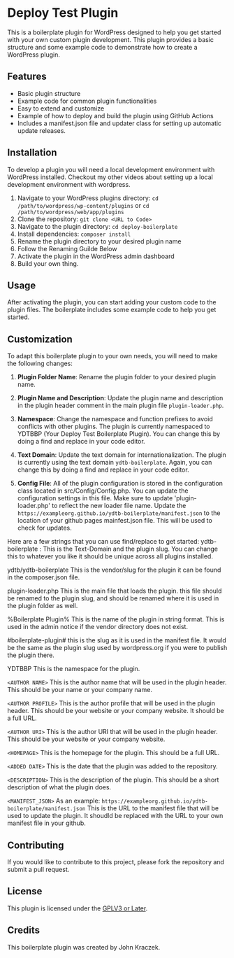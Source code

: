 # Deploy Test Plugin

This is a boilerplate plugin for WordPress designed to help you get started with your own custom plugin development. This plugin provides a basic structure and some example code to demonstrate how to create a WordPress plugin.

## Features

- Basic plugin structure
- Example code for common plugin functionalities
- Easy to extend and customize
- Example of how to deploy and build the plugin using GitHub Actions
- Includes a manifest.json file and updater class for setting up automatic update releases.

## Installation

To develop a plugin you will need a local development environment with WordPress installed. Checkout my other videos about setting up a local development environment with wordpress. 

1. Navigate to your WordPress plugins directory: `cd /path/to/wordpress/wp-content/plugins` or `cd /path/to/wordpress/web/app/plugins`
2. Clone the repository: `git clone <URL to Code>`
3. Navigate to the plugin directory: `cd deploy-boilerplate`
4. Install dependencies: `composer install`
5. Rename the plugin directory to your desired plugin name
6. Follow the Renaming Guilde Below
7. Activate the plugin in the WordPress admin dashboard
8. Build your own thing. 

## Usage

After activating the plugin, you can start adding your custom code to the plugin files. The boilerplate includes some example code to help you get started.

## Customization

To adapt this boilerplate plugin to your own needs, you will need to make the following changes:

1. **Plugin Folder Name**: Rename the plugin folder to your desired plugin name.
2. **Plugin Name and Description**: Update the plugin name and description in the plugin header comment in the main plugin file `plugin-loader.php`.

2. **Namespace**: Change the namespace and function prefixes to avoid conflicts with other plugins.
    The plugin is currently namespaced to YDTBBP (Your Deploy Test Boilerplate Plugin). You can change this by doing a find and replace in your code editor. 
3. **Text Domain**: Update the text domain for internationalization.
    The plugin is currently using the text domain `ydtb-boilerplate`. Again, you can change this by doing a find and replace in your code editor.
4. **Config File**: All of the plugin configuration is stored in the configuration class located in src/Config/Config.php. You can  update the configuration settings in this file.
    Make sure to update 'plugin-loader.php' to reflect the new loader file name.
    Update the `https://exampleorg.github.io/ydtb-boilerplate/manifest.json` to the location of your github pages mainfest.json file.
    This will be used to check for updates.

Here are a few strings that you can use find/replace to get started:
ydtb-boilerplate : This is the Text-Domain and the plugin slug. You can change this to whatever you like it should be unique across all plugins installed.

ydtb/ydtb-boilerplate
     This is the vendor/slug for the plugin it can be found in the composer.json file.

plugin-loader.php 
     This is the main file that loads the plugin. this file should be renamed to the plugin slug, and should be renamed where it is used in the plugin folder as well. 

%Boilerplate Plugin% 
     This is the name of the plugin in string format. This is used in the admin notice if the vendor directory does not exist.

#boilerplate-plugin#
     this is the slug as it is used in the manifest file. It would be the same as the plugin slug used by wordpress.org if you were to publish the plugin there.

YDTBBP 
     This is the namespace for the plugin.

`<AUTHOR NAME>`
     This is the author name that will be used in the plugin header. This should be your name or your company name.

`<AUTHOR PROFILE>`
     This is the author profile that will be used in the plugin header. This should be your website or your company website.
     It should be a full URL.

`<AUTHOR URI>`
    This is the author URI that will be used in the plugin header. This should be your website or your company website.

`<HOMEPAGE>`
     This is the homepage for the plugin.
     This should be a full URL.

`<ADDED DATE>`
     This is the date that the plugin was added to the repository.

`<DESCRIPTION>`
    This is the description of the plugin. This should be a short description of what the plugin does.

`<MANIFEST_JSON>`
    As an example:
    `https://exampleorg.github.io/ydtb-boilerplate/manifest.json`
    This is the URL to the manifest file that will be used to update the plugin. It shoudld be replaced with the URL to your own manifest file in your github.




## Contributing

If you would like to contribute to this project, please fork the repository and submit a pull request.

## License

This plugin is licensed under the [GPLV3 or Later](LICENSE).

## Credits

This boilerplate plugin was created by John Kraczek.
